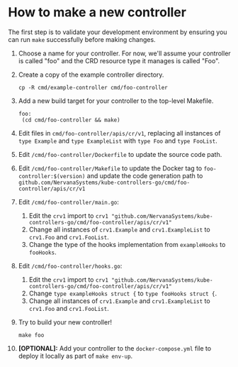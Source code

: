 # How to make a new controller

The first step is to validate your development environment by ensuring
you can run `make` successfully before making changes.

1. Choose a name for your controller. For now, we'll assume your
   controller is called "foo" and the CRD resource type it manages is
   called "Foo".

1. Create a copy of the example controller directory.
   ```
   cp -R cmd/example-controller cmd/foo-controller
   ```

1. Add a new build target for your controller to the top-level Makefile.
   ```
   foo:
   	(cd cmd/foo-controller && make)
   ```

1. Edit files in `cmd/foo-controller/apis/cr/v1`, replacing all
   instances of `type Example` and `type ExampleList` with
   `type Foo` and `type FooList`.

1. Edit `/cmd/foo-controller/Dockerfile` to update the source code path.

1. Edit `/cmd/foo-controller/Makefile` to update the Docker tag to
   `foo-controller:$(version)` and update the code generation path to `github.com/NervanaSystems/kube-controllers-go/cmd/foo-controller/apis/cr/v1`

1. Edit `/cmd/foo-controller/main.go`:
    1. Edit the `crv1` import to `crv1 "github.com/NervanaSystems/kube-controllers-go/cmd/foo-controller/apis/cr/v1"`
    1. Change all instances of `crv1.Example` and `crv1.ExampleList` to
       `crv1.Foo` and `crv1.FooList`.
    1. Change the type of the hooks implementation from `exampleHooks`
       to `fooHooks`.

1. Edit `/cmd/foo-controller/hooks.go`:
    1. Edit the `crv1` import to `crv1 "github.com/NervanaSystems/kube-controllers-go/cmd/foo-controller/apis/cr/v1"`
    1. Change `type exampleHooks struct {` to `type fooHooks struct {`.
    1. Change all instances of `crv1.Example` and `crv1.ExampleList` to
       `crv1.Foo` and `crv1.FooList`.

1. Try to build your new controller!
   ```
   make foo
   ```

1. **[OPTIONAL]:** Add your controller to the `docker-compose.yml` file to
   deploy it locally as part of `make env-up`.
